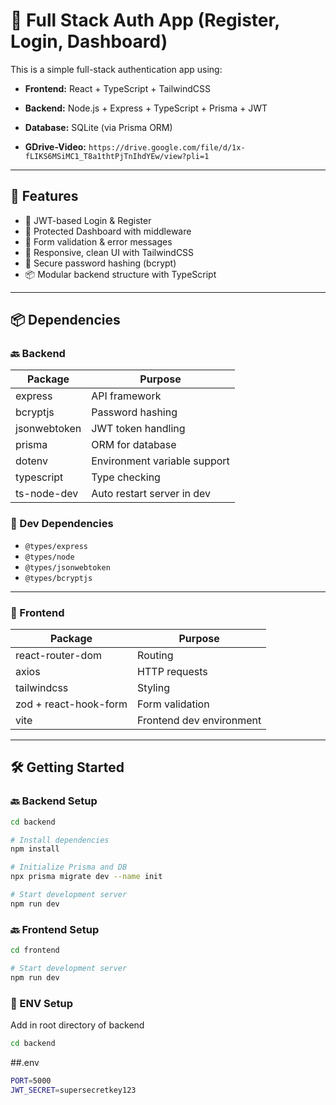 # 🔐 Full Stack Auth App (Register, Login, Dashboard)

This is a simple full-stack authentication app using:

- **Frontend:** React + TypeScript + TailwindCSS
- **Backend:** Node.js + Express + TypeScript + Prisma + JWT
- **Database:** SQLite (via Prisma ORM)

- **GDrive-Video:** ``` https://drive.google.com/file/d/1x-fLIKS6MSiMC1_T8a1thtPjTnIhdYEw/view?pli=1 ```

---

## 🚀 Features

- 🔐 JWT-based Login & Register
- 🧠 Protected Dashboard with middleware
- 🧼 Form validation & error messages
- 🎨 Responsive, clean UI with TailwindCSS
- 💾 Secure password hashing (bcrypt)
- 📦 Modular backend structure with TypeScript

---

## 📦 Dependencies

### 🔙 Backend

| Package            | Purpose                        |
|--------------------|--------------------------------|
| express            | API framework                  |
| bcryptjs           | Password hashing               |
| jsonwebtoken       | JWT token handling             |
| prisma             | ORM for database               |
| dotenv             | Environment variable support   |
| typescript         | Type checking                  |
| ts-node-dev        | Auto restart server in dev     |

### 🔮 Dev Dependencies

- `@types/express`
- `@types/node`
- `@types/jsonwebtoken`
- `@types/bcryptjs`

---

### 🔮 Frontend

| Package              | Purpose                    |
|----------------------|----------------------------|
| react-router-dom     | Routing                    |
| axios                | HTTP requests              |
| tailwindcss          | Styling                    |
| zod + react-hook-form| Form validation            |
| vite                 | Frontend dev environment   |

---

## 🛠️ Getting Started

### 🔙 Backend Setup

```bash
cd backend

# Install dependencies
npm install

# Initialize Prisma and DB
npx prisma migrate dev --name init

# Start development server
npm run dev
```

### 🔙 Frontend Setup

```bash
cd frontend

# Start development server
npm run dev
```


### 🔐 ENV Setup

Add in root directory of backend

```bash
cd backend
```
##.env
```bash 
PORT=5000
JWT_SECRET=supersecretkey123

```
